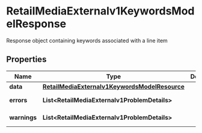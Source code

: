 

# RetailMediaExternalv1KeywordsModelResponse

Response object containing keywords associated with a line item

## Properties

Name | Type | Description | Notes
------------ | ------------- | ------------- | -------------
**data** | [**RetailMediaExternalv1KeywordsModelResource**](RetailMediaExternalv1KeywordsModelResource.md) |  |  [optional]
**errors** | **List&lt;RetailMediaExternalv1ProblemDetails&gt;** |  |  [optional] [readonly]
**warnings** | **List&lt;RetailMediaExternalv1ProblemDetails&gt;** |  |  [optional] [readonly]



